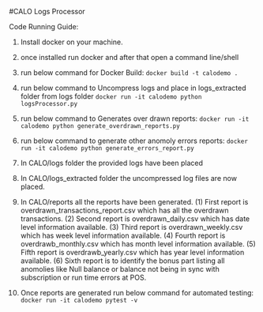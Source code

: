 #CALO Logs Processor

Code Running Guide:
1. Install docker on your machine.
2. once installed run docker and after that open a command line/shell
3. run below command for Docker Build:
`docker build -t calodemo .`

4. run below command to Uncompress logs and place in logs_extracted folder from logs folder
`docker run -it calodemo python logsProcessor.py`

5. run below command to Generates over drawn reports:
`docker run -it calodemo python generate_overdrawn_reports.py`

6. run below command to generate other anomoly errors reports:
`docker run -it calodemo python generate_errors_report.py`

7. In CALO/logs folder the provided logs have been placed
8. In CALO/logs_extracted folder the uncompressed log files are now placed.
9. In CALO/reports all the reports have been generated.
    (1) First  report is overdrawn_transactions_report.csv which has all the overdrawn transactions.
    (2) Second report is overdrawn_daily.csv which has date level information available.
    (3) Third  report is overdrawn_weekly.csv which has week level information available.
    (4) Fourth report is overdrawb_monthly.csv which has month level information available.
    (5) Fifth  report is overdrawb_yearly.csv which has year level information available.
    (6) Sixth  report is to identify the bonus part listing all anomolies like Null balance or balance not being in sync with subscription or run time errors at POS.

10. Once reports are generated run below command for automated testing:
`docker run -it calodemo pytest -v`
